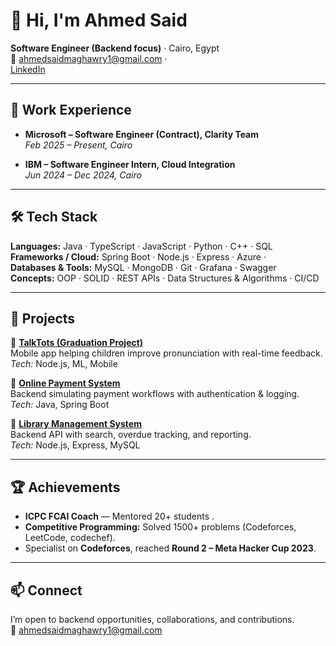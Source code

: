 # 👋 Hi, I'm Ahmed Said

**Software Engineer (Backend focus)** · Cairo, Egypt  
📧 ahmedsaidmaghawry1@gmail.com ·  
[LinkedIn](https://www.linkedin.com/in/ahmed-said-6b00a0207/) 

---

## 💼 Work Experience

- **Microsoft – Software Engineer (Contract), Clarity Team**  
  *Feb 2025 – Present, Cairo*  
  

- **IBM – Software Engineer Intern, Cloud Integration**  
  *Jun 2024 – Dec 2024, Cairo*  

---

## 🛠️ Tech Stack
**Languages:** Java · TypeScript · JavaScript · Python · C++ · SQL  
**Frameworks / Cloud:** Spring Boot · Node.js · Express · Azure ·  
**Databases & Tools:** MySQL · MongoDB · Git · Grafana · Swagger  
**Concepts:** OOP · SOLID · REST APIs · Data Structures & Algorithms · CI/CD

---

## 🚀 Projects

🔹 **[TalkTots (Graduation Project)](https://github.com/AhmedSaid25/talktots)**  
Mobile app helping children improve pronunciation with real-time feedback.  
*Tech:* Node.js, ML, Mobile

🔹 **[Online Payment System](https://github.com/AhmedSaid25/online-payment-system)**  
Backend simulating payment workflows with authentication & logging.  
*Tech:* Java, Spring Boot

🔹 **[Library Management System](https://github.com/AhmedSaid25/library-management-system)**  
Backend API with search, overdue tracking, and reporting.  
*Tech:* Node.js, Express, MySQL

---

## 🏆 Achievements
- **ICPC FCAI Coach** — Mentored 20+ students .  
- **Competitive Programming:** Solved 1500+ problems (Codeforces, LeetCode, codechef).  
- Specialist on **Codeforces**, reached **Round 2 – Meta Hacker Cup 2023**.  

---

## 📫 Connect
I’m open to backend opportunities, collaborations, and contributions.  
📧 ahmedsaidmaghawry1@gmail.com
